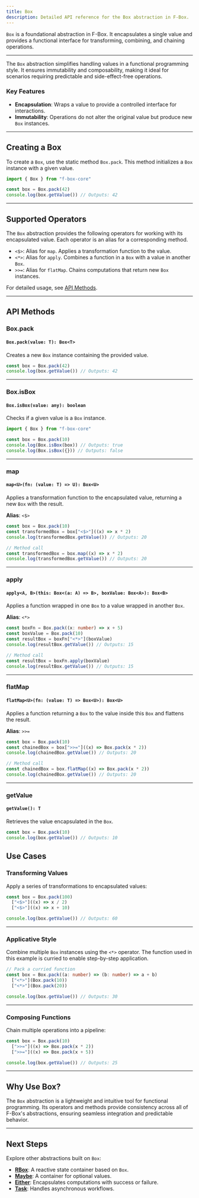 ```yaml
---
title: Box
description: Detailed API reference for the Box abstraction in F-Box.
---
```


`Box` is a foundational abstraction in F-Box. It encapsulates a single value and provides a functional interface for transforming, combining, and chaining operations.

---

The `Box` abstraction simplifies handling values in a functional programming style. It ensures immutability and composability, making it ideal for scenarios requiring predictable and side-effect-free operations.

### Key Features

- **Encapsulation**: Wraps a value to provide a controlled interface for interactions.
- **Immutability**: Operations do not alter the original value but produce new `Box` instances.

---

## Creating a Box

To create a `Box`, use the static method `Box.pack`. This method initializes a `Box` instance with a given value.

```typescript
import { Box } from "f-box-core"

const box = Box.pack(42)
console.log(box.getValue()) // Outputs: 42
```

---

## Supported Operators

The `Box` abstraction provides the following operators for working with its encapsulated value. Each operator is an alias for a corresponding method.

- `<$>`: Alias for `map`. Applies a transformation function to the value.
- `<*>`: Alias for `apply`. Combines a function in a `Box` with a value in another `Box`.
- `>>=`: Alias for `flatMap`. Chains computations that return new `Box` instances.

For detailed usage, see [API Methods](#api-methods).

---

## API Methods

### Box.pack

#### `Box.pack(value: T): Box<T>`

Creates a new `Box` instance containing the provided value.

```typescript
const box = Box.pack(42)
console.log(box.getValue()) // Outputs: 42
```

---

### Box.isBox

#### `Box.isBox(value: any): boolean`

Checks if a given value is a `Box` instance.

```typescript
import { Box } from "f-box-core"

const box = Box.pack(10)
console.log(Box.isBox(box)) // Outputs: true
console.log(Box.isBox({})) // Outputs: false
```

---

### map

#### `map<U>(fn: (value: T) => U): Box<U>`

Applies a transformation function to the encapsulated value, returning a new `Box` with the result.

**Alias**: `<$>`

```typescript
const box = Box.pack(10)
const transformedBox = box["<$>"]((x) => x * 2)
console.log(transformedBox.getValue()) // Outputs: 20
```

```typescript
// Method call
const transformedBox = box.map((x) => x * 2)
console.log(transformedBox.getValue()) // Outputs: 20
```

---

### apply

#### `apply<A, B>(this: Box<(a: A) => B>, boxValue: Box<A>): Box<B>`

Applies a function wrapped in one `Box` to a value wrapped in another `Box`.

**Alias**: `<*>`

```typescript
const boxFn = Box.pack((x: number) => x + 5)
const boxValue = Box.pack(10)
const resultBox = boxFn["<*>"](boxValue)
console.log(resultBox.getValue()) // Outputs: 15
```

```typescript
// Method call
const resultBox = boxFn.apply(boxValue)
console.log(resultBox.getValue()) // Outputs: 15
```

---

### flatMap

#### `flatMap<U>(fn: (value: T) => Box<U>): Box<U>`

Applies a function returning a `Box` to the value inside this `Box` and flattens the result.

**Alias**: `>>=`

```typescript
const box = Box.pack(10)
const chainedBox = box[">>="]((x) => Box.pack(x * 2))
console.log(chainedBox.getValue()) // Outputs: 20
```

```typescript
// Method call
const chainedBox = box.flatMap((x) => Box.pack(x * 2))
console.log(chainedBox.getValue()) // Outputs: 20
```

---

### getValue

#### `getValue(): T`

Retrieves the value encapsulated in the `Box`.

```typescript
const box = Box.pack(10)
console.log(box.getValue()) // Outputs: 10
```

## Use Cases

### Transforming Values

Apply a series of transformations to encapsulated values:

```typescript
const box = Box.pack(100)
  ["<$>"]((x) => x / 2)
  ["<$>"]((x) => x + 10)

console.log(box.getValue()) // Outputs: 60
```

---

### Applicative Style

Combine multiple `Box` instances using the `<*>` operator. The function used in this example is curried to enable step-by-step application.

```typescript
// Pack a curried function
const box = Box.pack((a: number) => (b: number) => a + b)
  ["<*>"](Box.pack(10))
  ["<*>"](Box.pack(20))

console.log(box.getValue()) // Outputs: 30
```

---

### Composing Functions

Chain multiple operations into a pipeline:

```typescript
const box = Box.pack(10)
  [">>="]((x) => Box.pack(x * 2))
  [">>="]((x) => Box.pack(x + 5))

console.log(box.getValue()) // Outputs: 25
```

---

## Why Use Box?

The `Box` abstraction is a lightweight and intuitive tool for functional programming. Its operators and methods provide consistency across all of F-Box's abstractions, ensuring seamless integration and predictable behavior.

---

## Next Steps

Explore other abstractions built on `Box`:

- **[RBox](/f-box-core/reference/rbox)**: A reactive state container based on `Box`.
- **[Maybe](/f-box-core/reference/maybe)**: A container for optional values.
- **[Either](/f-box-core/reference/either)**: Encapsulates computations with success or failure.
- **[Task](/f-box-core/reference/task)**: Handles asynchronous workflows.
